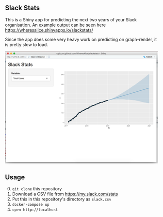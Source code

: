
## Slack Stats

This is a Shiny app for predicting the next two years of your Slack organisation.  An example output can be seen here <https://wheresalice.shinyapps.io/slackstats/>

Since the app does some very heavy work on predicting on graph-render, it is pretty slow to load.

![Screenshot](screenshot.png)

## Usage

0. `git clone` this repository
1. Download a CSV file from <https://my.slack.com/stats>
2. Put this in this repository's directory as `slack.csv`
3. `docker-compose up`
4. `open http://localhost`